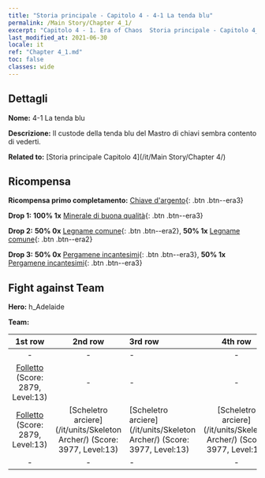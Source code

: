 ```yaml
---
title: "Storia principale - Capitolo 4 - 4-1 La tenda blu"
permalink: /Main Story/Chapter 4_1/
excerpt: "Capitolo 4 - 1. Era of Chaos  Storia principale - Capitolo 4_1. 4-1 La tenda blu"
last_modified_at: 2021-06-30
locale: it
ref: "Chapter 4_1.md"
toc: false
classes: wide
---
```


## Dettagli

 **Nome:** 4-1 La tenda blu

 **Descrizione:** Il custode della tenda blu del Mastro di chiavi sembra contento di vederti.

 **Related to:** [Storia principale Capitolo 4](/it/Main Story/Chapter 4/)

## Ricompensa

 **Ricompensa primo completamento:** [Chiave d'argento](/ItemsIT/con_693/){: .btn .btn--era3}

 **Drop 1:** **100% 1x** [Minerale di buona qualità](/ItemsIT/mat_12/){: .btn .btn--era3}

 **Drop 2:** **50% 0x** [Legname comune](/ItemsIT/mat_7/){: .btn .btn--era2}, **50% 1x** [Legname comune](/ItemsIT/mat_7/){: .btn .btn--era2}

 **Drop 3:** **50% 0x** [Pergamene incantesimi](/ItemsIT/con_694/){: .btn .btn--era3}, **50% 1x** [Pergamene incantesimi](/ItemsIT/con_694/){: .btn .btn--era3}


## Fight against Team
 **Hero:** h_Adelaide

 **Team:**


  | 1st row | 2nd row | 3rd row | 4th row |
  |:----:|:----:|:----|:----:|
  | - | - | - | - |
  | [Folletto](/it/units/Imp/) (Score: 2879, Level:13)  | - | - | - |
  | [Folletto](/it/units/Imp/) (Score: 2879, Level:13)  | [Scheletro arciere](/it/units/Skeleton Archer/) (Score: 3977, Level:13)  | [Scheletro arciere](/it/units/Skeleton Archer/) (Score: 3977, Level:13)  | [Scheletro arciere](/it/units/Skeleton Archer/) (Score: 3977, Level:13)  |
  | - | - | - | - |


